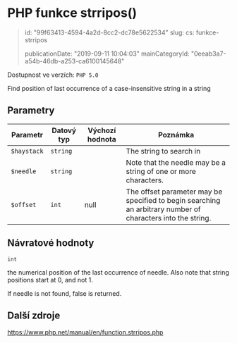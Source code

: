 PHP funkce strripos()
=====================

> id: "99f63413-4594-4a2d-8cc2-dc78e5622534"
> slug:
> 	cs: funkce-strripos
>
> publicationDate: "2019-09-11 10:04:03"
> mainCategoryId: "0eeab3a7-a54b-46db-a253-ca6100145648"

Dostupnost ve verzích: `PHP 5.0`

Find position of last occurrence of a case-insensitive string in a string


Parametry
--------------

| Parametr | Datový typ | Výchozí hodnota | Poznámka |
|-----|-----|-----|-----|
| `$haystack` | `string` |  | The string to search in |
| `$needle` | `string` |  | Note that the needle may be a string of one or more characters. |
| `$offset` | `int` | null | The offset parameter may be specified to begin searching an arbitrary number of characters into the string. |


Návratové hodnoty
----------------

`int`

the numerical position of the last occurrence of
needle. Also note that string positions start at 0,
and not 1.
</p>
<p>
If needle is not found, false is returned.

Další zdroje
------------

https://www.php.net/manual/en/function.strripos.php
